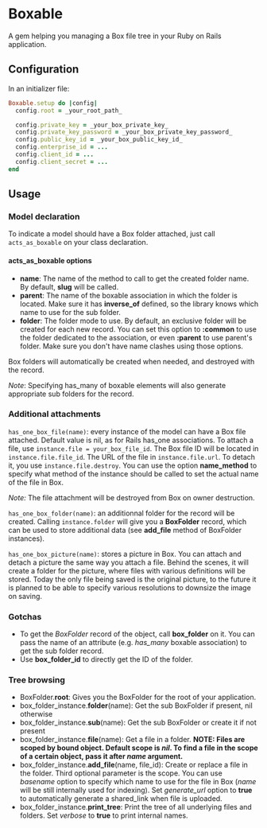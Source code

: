 # Boxable

A gem helping you managing a Box file tree in your Ruby on Rails application.

## Configuration

In an initializer file:

```ruby
Boxable.setup do |config|
  config.root = _your_root_path_

  config.private_key = _your_box_private_key_
  config.private_key_password = _your_box_private_key_password_
  config.public_key_id = _your_box_public_key_id_
  config.enterprise_id = ...
  config.client_id = ...
  config.client_secret = ...
end
```

## Usage

### Model declaration

To indicate a model should have a Box folder attached, just call `acts_as_boxable` on your class declaration.
#### acts_as_boxable options
- **name**: The name of the method to call to get the created folder name. By default, **slug** will be called.
- **parent**: The name of the boxable association in which the folder is located. Make sure it has **inverse_of** defined, so the library knows which name to use for the sub folder.
- **folder**: The folder mode to use. By default, an exclusive folder will be created for each new record. You can set this option to **:common** to use the folder dedicated to the association, or even **:parent** to use parent's folder. Make sure you don't have name clashes using those options.

Box folders will automatically be created when needed, and destroyed with the record.

_Note_: Specifying has_many of boxable elements will also generate appropriate sub folders for the record.

### Additional attachments

`has_one_box_file(name)`: every instance of the model can have a Box file attached. Default value is nil, as for Rails has_one associations.
To attach a file, use `instance.file = your_box_file_id`.
The Box file ID will be located in `instance.file.file_id`. The URL of the file in `instance.file.url`.
To detach it, you use `instance.file.destroy`.
You can use the option **name_method** to specify what method of the instance should be called to set the actual name of the file in Box.

_Note:_ The file attachment will be destroyed from Box on owner destruction.

`has_one_box_folder(name)`: an additionnal folder for the record will be created. Calling `instance.folder` will give you a **BoxFolder** record, which can be used to store additional data (see **add_file** method of BoxFolder instances).

`has_one_box_picture(name)`: stores a picture in Box. You can attach and detach a picture the same way you attach a file. Behind the scenes, it will create a folder for the picture, where files with various definitions will be stored. Today the only file being saved is the original picture, to the future it is planned to be able to specify various resolutions to downsize the image on saving.

### Gotchas

- To get the _BoxFolder_ record of the object, call **box_folder** on it. You can pass the name of an attribute (e.g. _has_many_ boxable association) to get the sub folder record.
- Use **box_folder_id** to directly get the ID of the folder.

### Tree browsing

- BoxFolder.**root**: Gives you the BoxFolder for the root of your application.
- box_folder_instance.**folder**(name): Get the sub BoxFolder if present, nil otherwise
- box_folder_instance.**sub**(name): Get the sub BoxFolder or create it if not present
- box_folder_instance.**file**(name): Get a file in a folder. **NOTE: Files are scoped by bound object. Default scope is _nil_. To find a file in the scope of a certain object, pass it after _name_ argument.**
- box_folder_instance.**add_file**(name, file_id): Create or replace a file in the folder. Third optional parameter is the scope. You can use _basename_ option to specify which name to use for the file in Box (_name_ will be still internally used for indexing). Set _generate_url_ option to **true** to automatically generate a shared_link when file is uploaded.
- box_folder_instance.**print_tree**: Print the tree of all underlying files and folders. Set _verbose_ to **true** to print internal names.
